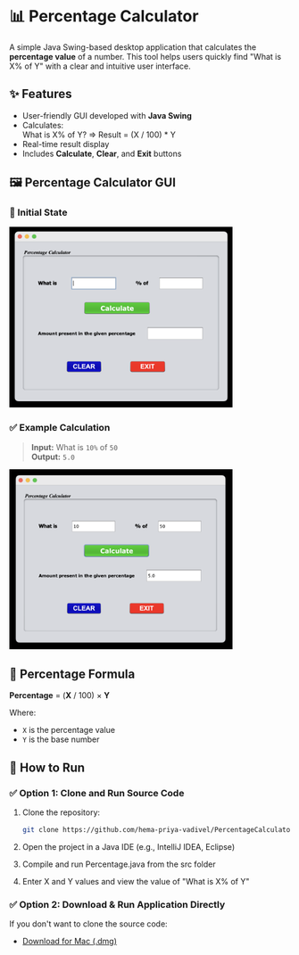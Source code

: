 # 📊 Percentage Calculator

A simple Java Swing-based desktop application that calculates the **percentage value** of a number. This tool helps users quickly find "What is X% of Y" with a clear and intuitive user interface.

## ✨ Features

- User-friendly GUI developed with **Java Swing**
- Calculates:  
    What is X% of Y?
    => Result = (X / 100) * Y
- Real-time result display
- Includes **Calculate**, **Clear**, and **Exit** buttons

## 🖼️ Percentage Calculator GUI

### 📌 Initial State

<img src="assets/image-1.png" alt="Percentage Calculator GUI" width="400"/>

### ✅ Example Calculation

> **Input:** What is `10%` of `50`  
> **Output:** `5.0`

<img src="assets/image-2.png" alt="Percentage Calculator Result GUI" width="400"/>

## 📐 Percentage Formula

**Percentage** = (**X** / 100) × **Y**

Where:
- `X` is the percentage value
- `Y` is the base number

## 🚀 How to Run

### ✅ Option 1: Clone and Run Source Code

1. Clone the repository:
    ```bash
    git clone https://github.com/hema-priya-vadivel/PercentageCalculator.git

2. Open the project in a Java IDE (e.g., IntelliJ IDEA, Eclipse)

3. Compile and run Percentage.java from the src folder

4. Enter X and Y values and view the value of "What is X% of Y"

### ✅ Option 2: Download & Run Application Directly

If you don't want to clone the source code:

- [Download for Mac (.dmg)](https://github.com/hema-priya-vadivel/PercentageCalculator/blob/master/releases/download/PercentageCalculator-macOS-1.0.dmg)
